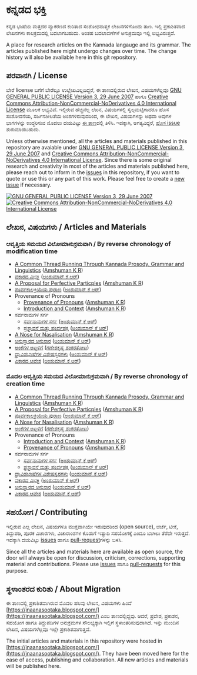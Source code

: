 # ಕನ್ನಡದ ಭಕ್ತಿ

ಕನ್ನಡ ಭಾಷೆಯ ಮತ್ತದರ ವ್ಯಾಕರಣದ ಕುರಿತಾದ ಸಂಶೋಧನಾತ್ಮಕ ಲೇಖನಗಳಿಗೊಂದು ತಾಣ.
ಇಲ್ಲಿ ಪ್ರಕಾಶಿತವಾದ ಲೇಖನಗಳು ಕಾಲಕ್ರಮದಲ್ಲಿ ಬದಲಾಗಬಹುದು.
ಅಂತಹ ಬದಲಾವಣೆಗಳೆ ಅನುಕ್ರಮವೂ ಇಲ್ಲಿ ಲಭ್ಯವಿರುತ್ತದೆ.

A place for research articles on the Kannada langauge and its grammar.
The articles published here might undergo changes over time.
The change history will also be available here in this git repository.

## ಪರವಾನಗಿ / License

ಬೇರೆ license ಬಗೆಗೆ ಬೇರೆಲ್ಲೂ ಉಲ್ಲೇಖವಿಲ್ಲದಿದ್ದರೆ, ಈ ತಾಣದಲ್ಲಿರುವ ಲೇಖನ, ವಿಷಯಗಳೆಲ್ಲವೂ [GNU GENERAL PUBLIC LICENSE Version 3, 29 June 2007](LICENSE) ಹಾಗೂ [Creative Commons Attribution-NonCommercial-NoDerivatives 4.0 International License](http://creativecommons.org/licenses/by-nc-nd/4.0/) ಮೂಲಕ ಲಭ್ಯವಿವೆ.
ಇಲ್ಲಿರುವ ಹೆಚ್ಚಿನೆಲ್ಲ ಲೆಖನ, ವಿಷಯಗಳಲ್ಲಿ ಸ್ವಲ್ಪಮಟ್ಟಿಗಾದರೂ ಹೊಸ ಸಂಶೋದನೆಯ, ಸರ್ಜನಶೀಲತೆಯ ಅಂಶಗಳಿರುವುದರಿಂದ, ಈ ಲೇಖನ, ವಿಷಯಗಳನ್ನು ಅಥವಾ ಅವುಗಳ ಭಾಗಗಳನ್ನು ಉದ್ಧರಿಸುವ ಮೊದಲು ದಯವಿಟ್ಟು [ಈ ತಾಣ](../../issues)ದಲ್ಲಿ ತಿಳಿಸಿ. ಇದಕ್ಕಾಗಿ, ಅಗತ್ಯವಿದ್ದರೆ, [ಹೊಸ issue](../../issues/new) ಶುರುಮಾಡಬಹುದು.

Unless otherwise mentioned, all the articles and materials published in this repository are avaiable under [GNU GENERAL PUBLIC LICENSE Version 3, 29 June 2007](LICENSE) and [Creative Commons Attribution-NonCommercial-NoDerivatives 4.0 International License](http://creativecommons.org/licenses/by-nc-nd/4.0/).
Since there is some original research and creativity in most of the articles and materials published here, please reach out to inform in the [issues](../../issues) in this repository, if you want to quote or use this or any part of this work.
Please feel free to create a [new issue](../../issues/new) if necessary.

[![GNU GENERAL PUBLIC LICENSE Version 3, 29 June 2007](https://www.gnu.org/graphics/gplv3-127x51.png)](https://www.gnu.org/licenses/gpl-3.0.en.html) [![Creative Commons Attribution-NonCommercial-NoDerivatives 4.0 International License](https://i.creativecommons.org/l/by-nc-nd/4.0/88x31.png)](http://creativecommons.org/licenses/by-nc-nd/4.0/)

## ಲೇಖನ, ವಿಷಯಗಳು / Articles and Materials

### ಆವೃತ್ತಿಯ ಸಮಯದ ವಿಲೋಮಾನುಕ್ರಮವಾಗಿ / By reverse chronology of modification time

- [A Common Thread Running Through Kannada Prosody, Grammar and Linguistics](content/A%20Common%20Thread%20Running%20Through%20Kannada%20Prosody%2C%20Grammar%20and%20Linguistics.md) ([Amshuman K R](https://github.com/amshuman-kr))
- [ವಕಾರದ ವಿಭಕ್ತಿ](content/ವಕಾರದ%20ವಿಭಕ್ತಿ.md) ([ಅಂಶುಮಾನ್ ಕೆ ಆರ್](https://github.com/amshuman-kr))
- [A Proposal for Perfective Particples](content/A%20Proposal%20for%20Perfective%20Particples.md) ([Amshuman K R](https://github.com/amshuman-kr))
- [ಪೂರ್ವಕಾಲಕ್ರಿಯೆಯ ಪುರಾಣ](content/ಪೂರ್ವಕಾಲಕ್ರಿಯೆಯ%20ಪುರಾಣ.md) ([ಅಂಶುಮಾನ್ ಕೆ ಆರ್](https://github.com/amshuman-kr))
- Provenance of Pronouns
	 - [Provenance of Pronouns](content/Provenance%20of%20Pronouns/Provenance%20of%20Pronouns.md) ([Amshuman K R](https://github.com/amshuman-kr))
	 - [Introduction and Context](content/Provenance%20of%20Pronouns/Introduction%20and%20Context.md) ([Amshuman K R](https://github.com/amshuman-kr))
- ಸರ್ವನಾಮಗಳ ಸರ್ಗ
	 - [ಸರ್ವನಾಮಗಳ ಸರ್ಗ](content/ಸರ್ವನಾಮಗಳ%20ಸರ್ಗ/ಸರ್ವನಾಮಗಳ%20ಸರ್ಗ.md) ([ಅಂಶುಮಾನ್ ಕೆ ಆರ್](https://github.com/amshuman-kr))
	 - [ಪ್ರಸ್ತಾವನೆ ಮತ್ತು ಪೂರ್ವಪಕ್ಷ](content/ಸರ್ವನಾಮಗಳ%20ಸರ್ಗ/ಪ್ರಸ್ತಾವನೆ%20ಮತ್ತು%20ಪೂರ್ವಪಕ್ಷ.md) ([ಅಂಶುಮಾನ್ ಕೆ ಆರ್](https://github.com/amshuman-kr))
- [A Nose for Nasalisation](content/A%20Nose%20for%20Nasalisation.md) ([Amshuman K R](https://github.com/amshuman-kr))
- [ಅನುಸ್ವಾರದ ಅನುಸಾರ](content/ಅನುಸ್ವಾರದ%20ಅನುಸಾರ.md) ([ಅಂಶುಮಾನ್ ಕೆ ಆರ್](https://github.com/amshuman-kr))
- [ಅಂಕೆಗಳ ಅಟ್ಟಳಿಗೆ](content/ಅಂಕೆಗಳ%20ಅಟ್ಟಳಿಗೆ.md) ([ಗಣೇಶಕೃಷ್ಣ ಶಂಕರತೋಟ](https://github.com/smgk))
- [ದ್ರಾವಿಡಭಾಷೆಗಳ ವಿಶೇಷಸ್ವರಗಳು](content/ದ್ರಾವಿಡಭಾಷೆಗಳ%20ವಿಶೇಷಸ್ವರಗಳು.md) ([ಅಂಶುಮಾನ್ ಕೆ ಆರ್](https://github.com/amshuman-kr))
- [ಎಕಾರದ ಆವೇಶ](content/ಎಕಾರದ%20ಆವೇಶ.md) ([ಅಂಶುಮಾನ್ ಕೆ ಆರ್](https://github.com/amshuman-kr))

### ಮೊದಲ ಆವೃತ್ತಿಯ ಸಮಯದ ವಿಲೋಮಾನುಕ್ರಮವಾಗಿ / By reverse chronology of creation time

- [A Common Thread Running Through Kannada Prosody, Grammar and Linguistics](content/A%20Common%20Thread%20Running%20Through%20Kannada%20Prosody%2C%20Grammar%20and%20Linguistics.md) ([Amshuman K R](https://github.com/amshuman-kr))
- [A Proposal for Perfective Particples](content/A%20Proposal%20for%20Perfective%20Particples.md) ([Amshuman K R](https://github.com/amshuman-kr))
- [ಪೂರ್ವಕಾಲಕ್ರಿಯೆಯ ಪುರಾಣ](content/ಪೂರ್ವಕಾಲಕ್ರಿಯೆಯ%20ಪುರಾಣ.md) ([ಅಂಶುಮಾನ್ ಕೆ ಆರ್](https://github.com/amshuman-kr))
- [A Nose for Nasalisation](content/A%20Nose%20for%20Nasalisation.md) ([Amshuman K R](https://github.com/amshuman-kr))
- [ಅಂಕೆಗಳ ಅಟ್ಟಳಿಗೆ](content/ಅಂಕೆಗಳ%20ಅಟ್ಟಳಿಗೆ.md) ([ಗಣೇಶಕೃಷ್ಣ ಶಂಕರತೋಟ](https://github.com/smgk))
- Provenance of Pronouns
	 - [Introduction and Context](content/Provenance%20of%20Pronouns/Introduction%20and%20Context.md) ([Amshuman K R](https://github.com/amshuman-kr))
	 - [Provenance of Pronouns](content/Provenance%20of%20Pronouns/Provenance%20of%20Pronouns.md) ([Amshuman K R](https://github.com/amshuman-kr))
- ಸರ್ವನಾಮಗಳ ಸರ್ಗ
	 - [ಸರ್ವನಾಮಗಳ ಸರ್ಗ](content/ಸರ್ವನಾಮಗಳ%20ಸರ್ಗ/ಸರ್ವನಾಮಗಳ%20ಸರ್ಗ.md) ([ಅಂಶುಮಾನ್ ಕೆ ಆರ್](https://github.com/amshuman-kr))
	 - [ಪ್ರಸ್ತಾವನೆ ಮತ್ತು ಪೂರ್ವಪಕ್ಷ](content/ಸರ್ವನಾಮಗಳ%20ಸರ್ಗ/ಪ್ರಸ್ತಾವನೆ%20ಮತ್ತು%20ಪೂರ್ವಪಕ್ಷ.md) ([ಅಂಶುಮಾನ್ ಕೆ ಆರ್](https://github.com/amshuman-kr))
- [ದ್ರಾವಿಡಭಾಷೆಗಳ ವಿಶೇಷಸ್ವರಗಳು](content/ದ್ರಾವಿಡಭಾಷೆಗಳ%20ವಿಶೇಷಸ್ವರಗಳು.md) ([ಅಂಶುಮಾನ್ ಕೆ ಆರ್](https://github.com/amshuman-kr))
- [ವಕಾರದ ವಿಭಕ್ತಿ](content/ವಕಾರದ%20ವಿಭಕ್ತಿ.md) ([ಅಂಶುಮಾನ್ ಕೆ ಆರ್](https://github.com/amshuman-kr))
- [ಅನುಸ್ವಾರದ ಅನುಸಾರ](content/ಅನುಸ್ವಾರದ%20ಅನುಸಾರ.md) ([ಅಂಶುಮಾನ್ ಕೆ ಆರ್](https://github.com/amshuman-kr))
- [ಎಕಾರದ ಆವೇಶ](content/ಎಕಾರದ%20ಆವೇಶ.md) ([ಅಂಶುಮಾನ್ ಕೆ ಆರ್](https://github.com/amshuman-kr))

## ಸಹಯೋಗ / Contributing

ಇಲ್ಲಿರುವ ಎಲ್ಲ ಲೇಖನ, ವಿಷಯಗಳೂ ಮುಕ್ತವಾಗಿಯೇ ಇರುವುದರಿಂದ (open source), ಚರ್ಚೆ, ಟೀಕೆ, ತಿದ್ದುಪಡಿ, ಪೂರಕ ವಿಚಾರಗಳು, ವಿಚಾರಾಂಶಗಳ ಕೊಡುಗೆ ಇತ್ಯಾದಿ ಸಹಯೋಗಕ್ಕೆ ಎಂದೂ ಬಾಗಿಲು ತೆರೆದೇ ಇರುತ್ತದೆ.
ಇದಕ್ಕಾಗಿ ದಯವಿಟ್ಟು [issues](../../issues) ಹಾಗೂ [pull-request](../../pulls)ಗಳನ್ನು ಬಳಸಿ.

Since all the articles and materials here are available as open source, the door will always be open for discussion, criticism, corrections, supporting material and contributions.
Please use [issues](../../issues) ಹಾಗೂ [pull-requests](../../pulls) for this purpose.

## ಸ್ಥಳಾಂತರದ ಕುರಿತು / About Migration

ಈ ತಾಣದಲ್ಲಿ ಪ್ರಕಾಶಿತವಾಗಿರುವ ಮೊದಲ ಹಲವು ಲೇಖನ, ವಿಷಯಗಳು ಹಿಂದೆ [https://jnaanasootaka.blogspot.com/](https://jnaanasootaka.blogspot.com/) ಎಂಬ ತಾಣದಲ್ಲಿದ್ದವು.
ಆದರೆ, ಪ್ರವೇಶ, ಪ್ರಕಾಶನ, ಸಹಯೋಗ ಹಾಗೂ ತಿದ್ದುಪಡಿಗಳ ಅನುಕ್ರಮಗಳ ಸೌಲಭ್ಯಕ್ಕಾಗಿ ಇಲ್ಲಿಗೆ ಸ್ಥಳಾಂತರಿಸುವುದಾಗಿದೆ. ಇನ್ನು ಮುಂದಿನ ಲೇಖನ, ವಿಷಯಗಳೆಲ್ಲವೂ ಇಲ್ಲೇ ಪ್ರಕಾಶಿತವಾಗುತ್ತವೆ.

The initial articles and materials in this repository were hosted in [https://jnaanasootaka.blogspot.com/](https://jnaanasootaka.blogspot.com/).
They have been moved here for the ease of access, publishing and collaboration.
All new articles and materials will be published here.

